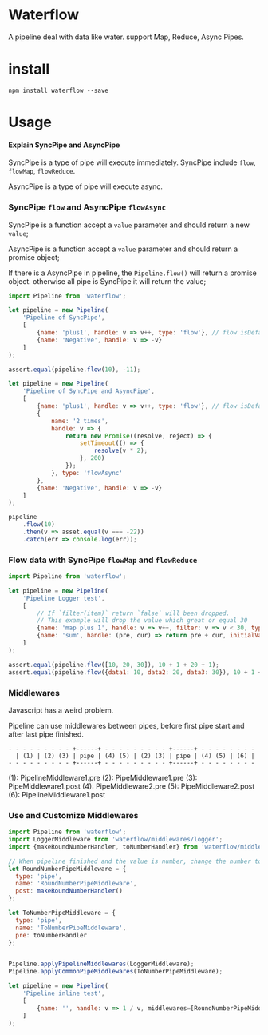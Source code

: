 # Waterflow

A pipeline deal with data like water. support Map, Reduce, Async Pipes.


# install

```
npm install waterflow --save
```

# Usage

#### Explain SyncPipe and AsyncPipe

SyncPipe is a type of pipe will execute immediately. SyncPipe include `flow`, `flowMap`, `flowReduce`.

AsyncPipe is a type of pipe will execute async.

### SyncPipe `flow` and AsyncPipe `flowAsync`

SyncPipe is a function accept a `value` parameter and should return a new `value`;

AsyncPipe is a function accept a `value` parameter and should return a promise object;

If there is a AsyncPipe in pipeline, the `Pipeline.flow()` will return a promise object. otherwise all pipe is SyncPipe it will return the value;

```javascript
import Pipeline from 'waterflow';

let pipeline = new Pipeline(
    'Pipeline of SyncPipe',
    [
        {name: 'plus1', handle: v => v++, type: 'flow'}, // flow isDefault
        {name: 'Negative', handle: v => -v}
    ]
);

assert.equal(pipeline.flow(10), -11);

let pipeline = new Pipeline(
    'Pipeline of SyncPipe and AsyncPipe',
    [
        {name: 'plus1', handle: v => v++, type: 'flow'}, // flow isDefault
        {
            name: '2 times',
            handle: v => {
                return new Promise((resolve, reject) => {
                    setTimeout(() => {
                        resolve(v * 2);
                    }, 200)
                });
            }, type: 'flowAsync'
        },
        {name: 'Negative', handle: v => -v}
    ]
);

pipeline
    .flow(10)
    .then(v => asset.equal(v === -22))
    .catch(err => console.log(err));
```

### Flow data with SyncPipe `flowMap` and `flowReduce`

```javascript
import Pipeline from 'waterflow';

let pipeline = new Pipeline(
    'Pipeline Logger test',
    [
        // If `filter(item)` return `false` will been dropped.
        // This example will drop the value which great or equal 30
        {name: 'map plus 1', handle: v => v++, filter: v => v < 30, type: 'flowMap'},
        {name: 'sum', handle: (pre, cur) => return pre + cur, initialValue: 0, type: 'flowReduce'}
    ]
);

assert.equal(pipeline.flow([10, 20, 30]), 10 + 1 + 20 + 1);
assert.equal(pipeline.flow({data1: 10, data2: 20, data3: 30}), 10 + 1 + 20 + 1);

```

### Middlewares

Javascript has a weird problem.

Pipeline can use middlewares between pipes, before first pipe start and after last pipe finished.

```
- - - - - - - - - +------+ - - - - - - - - - +------+ - - - - - - - -
  | (1) | (2) (3) | pipe | (4) (5) | (2) (3) | pipe | (4) (5) | (6) |
- - - - - - - - - +------+ - - - - - - - - - +------+ - - - - - - - -
```

(1): PipelineMiddleware1.pre
(2): PipeMiddleware1.pre
(3): PipeMiddleware1.post
(4): PipeMiddleware2.pre
(5): PipeMiddleware2.post
(6): PipelineMiddleware1.post

### Use and Customize Middlewares

```javascript
import Pipeline from 'waterflow';
import LoggerMiddleware from 'waterflow/middlewares/logger';
import {makeRoundNumberHandler, toNumberHandler} from 'waterflow/middlewares/number';

// When pipeline finished and the value is number, change the number to
let RoundNumberPipeMiddleware = {
  type: 'pipe',
  name: 'RoundNumberPipeMiddleware',
  post: makeRoundNumberHandler()
};

let ToNumberPipeMiddleware = {
  type: 'pipe',
  name: 'ToNumberPipeMiddleware',
  pre: toNumberHandler
};


Pipeline.applyPipelineMiddlewares(LoggerMiddleware);
Pipeline.applyCommonPipeMiddlewares(ToNumberPipeMiddleware);

let pipeline = new Pipeline(
    'Pipeline inline test',
    [
        {name: '', handle: v => 1 / v, middlewares=[RoundNumberPipeMiddleware]},
    ]
);
```
